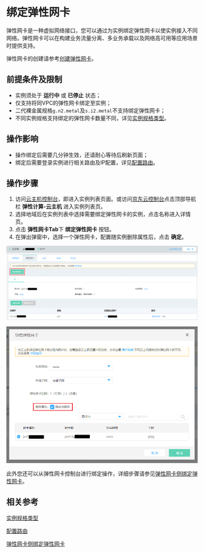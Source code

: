 # 绑定弹性网卡

弹性网卡是一种虚拟网络接口，您可以通过为实例绑定弹性网卡以使实例接入不同网络。弹性网卡可以在构建业务流量分离、多业务承载以及网络高可用等应用场景时提供支持。

弹性网卡的创建请参考[创建弹性网卡](https://docs.jdcloud.com/elastic-network-interface/create-elastic-network-interface)。


## 前提条件及限制
 
* 实例须处于 **运行中** 或 **已停止** 状态；
* 仅支持将同VPC的弹性网卡绑定至实例；
* 二代裸金属规格`g.n2.metal`及`s.i2.metal`不支持绑定弹性网卡；
* 不同实例规格支持绑定的弹性网卡数量不同，详见[实例规格类型](https://docs.jdcloud.com/virtual-machines/instance-type-family)。

## 操作影响
* 操作绑定后需要几分钟生效，还请耐心等待后刷新页面；
* 绑定后需要登录实例进行相关路由及IP配置，详见[配置路由](../../../../Networking/Elastic-Network-Interface/Operation-Guide/VM-Configuration/Linux-Permanent-Configuration.md)。

## 操作步骤

1. 访问[云主机控制台](https://cns-console.jdcloud.com/host/compute/list)，即进入实例列表页面。或访问[京东云控制台](https://console.jdcloud.com)点击顶部导航栏 **弹性计算-云主机**  进入实例列表页。
2. 选择地域后在实例列表中选择需要绑定弹性网卡的实例，点击名称进入详情页。
3. 点击 **弹性网卡Tab**下 **绑定弹性网卡** 按钮。
4. 在弹出弹窗中，选择一个弹性网卡，配置随实例删除属性后，点击 **确定**。

![](../../../../../image/vm/attach-eni1.png)

<div align="center"><img src="../../../../../image/vm/attach-eni2.png" width="700"></div>


此外您还可以从弹性网卡控制台进行绑定操作，详细步骤请参见[弹性网卡侧绑定弹性网卡](../../../../Networking/Elastic-Network-Interface/Operation-Guide/Elastic-Network-Interface-Management/Associate-Elastic-Network-Interface.md)。

## 相关参考
[实例规格类型](https://docs.jdcloud.com/virtual-machines/instance-type-family)

[配置路由](../../../../Networking/Elastic-Network-Interface/Operation-Guide/VM-Configuration/Linux-Permanent-Configuration.md)

[弹性网卡侧绑定弹性网卡](../../../../Networking/Elastic-Network-Interface/Operation-Guide/Elastic-Network-Interface-Management/Associate-Elastic-Network-Interface.md)
